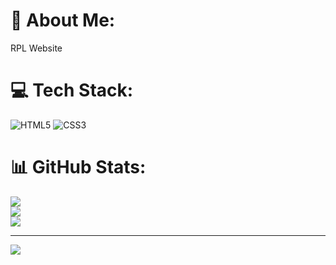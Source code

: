 # 💫 About Me:
RPL Website


# 💻 Tech Stack:
![HTML5](https://img.shields.io/badge/html5-%23E34F26.svg?style=for-the-badge&logo=html5&logoColor=white) ![CSS3](https://img.shields.io/badge/css3-%231572B6.svg?style=for-the-badge&logo=css3&logoColor=white)
# 📊 GitHub Stats:
![](https://github-readme-stats.vercel.app/api?username=fhriptra&theme=dark&hide_border=false&include_all_commits=true&count_private=false)<br/>
![](https://github-readme-streak-stats.herokuapp.com/?user=fhriptra&theme=dark&hide_border=false)<br/>
![](https://github-readme-stats.vercel.app/api/top-langs/?username=fhriptra&theme=dark&hide_border=false&include_all_commits=true&count_private=false&layout=compact)

---
[![](https://visitcount.itsvg.in/api?id=fhriptra&icon=0&color=0)](https://visitcount.itsvg.in)

<!-- Proudly created with GPRM ( https://gprm.itsvg.in ) -->

